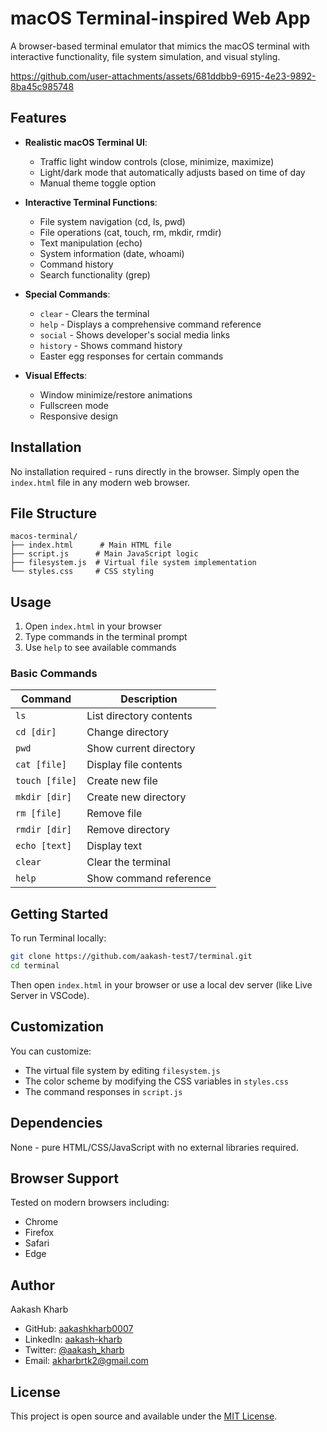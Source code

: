 # macOS Terminal-inspired Web App

A browser-based terminal emulator that mimics the macOS terminal with interactive functionality, file system simulation, and visual styling.

https://github.com/user-attachments/assets/681ddbb9-6915-4e23-9892-8ba45c985748

## Features

- **Realistic macOS Terminal UI**:
  - Traffic light window controls (close, minimize, maximize)
  - Light/dark mode that automatically adjusts based on time of day
  - Manual theme toggle option

- **Interactive Terminal Functions**:
  - File system navigation (cd, ls, pwd)
  - File operations (cat, touch, rm, mkdir, rmdir)
  - Text manipulation (echo)
  - System information (date, whoami)
  - Command history
  - Search functionality (grep)

- **Special Commands**:
  - `clear` - Clears the terminal
  - `help` - Displays a comprehensive command reference
  - `social` - Shows developer's social media links
  - `history` - Shows command history
  - Easter egg responses for certain commands

- **Visual Effects**:
  - Window minimize/restore animations
  - Fullscreen mode
  - Responsive design

## Installation

No installation required - runs directly in the browser. Simply open the `index.html` file in any modern web browser.

## File Structure

```
macos-terminal/
├── index.html      # Main HTML file
├── script.js      # Main JavaScript logic
├── filesystem.js  # Virtual file system implementation
└── styles.css     # CSS styling
```

## Usage

1. Open `index.html` in your browser
2. Type commands in the terminal prompt
3. Use `help` to see available commands

### Basic Commands

| Command | Description |
|---------|-------------|
| `ls`    | List directory contents |
| `cd [dir]` | Change directory |
| `pwd`   | Show current directory |
| `cat [file]` | Display file contents |
| `touch [file]` | Create new file |
| `mkdir [dir]` | Create new directory |
| `rm [file]` | Remove file |
| `rmdir [dir]` | Remove directory |
| `echo [text]` | Display text |
| `clear` | Clear the terminal |
| `help`  | Show command reference |

## Getting Started

To run Terminal locally:

```bash
git clone https://github.com/aakash-test7/terminal.git
cd terminal
```

Then open `index.html` in your browser or use a local dev server (like Live Server in VSCode).

## Customization

You can customize:

- The virtual file system by editing `filesystem.js`
- The color scheme by modifying the CSS variables in `styles.css`
- The command responses in `script.js`

## Dependencies

None - pure HTML/CSS/JavaScript with no external libraries required.

## Browser Support

Tested on modern browsers including:
- Chrome
- Firefox
- Safari
- Edge

## Author

Aakash Kharb

- GitHub: [aakashkharb0007](https://github.com/aakashkharb0007)
- LinkedIn: [aakash-kharb](https://www.linkedin.com/in/aakash-kharb)
- Twitter: [@aakash_kharb](https://x.com/aakash_kharb)
- Email: akharbrtk2@gmail.com

## License

This project is open source and available under the [MIT License](LICENSE).
